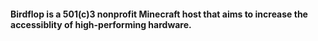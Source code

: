 #### Birdflop is a 501(c)3 nonprofit Minecraft host that aims to increase the accessiblity of high-performing hardware.
